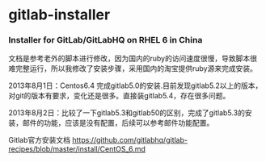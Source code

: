 gitlab-installer
================

### Installer for GitLab/GitLabHQ on RHEL 6 in China ###


文档是参考老外的脚本进行修改，因为国内的ruby的访问速度很慢，导致脚本很难完整运行，所以我修改了安装步骤，采用国内的淘宝提供ruby源来完成安装。

2013年8月1日：Centos6.4 完成gitlab5.0的安装.目前发现gitlab5.2以上的版本，对git的版本有要求，变化还是很多。直接装gitlab5.4，存在很多问题。

2013年8月2日：比较了一下gitlab5.3和gitlab50的区别，完成了gitlab5.3的安装，邮件的功能，应该是没有配置，后续可以参考邮件功能配置。

Gitlab官方安装文档 https://github.com/gitlabhq/gitlab-recipes/blob/master/install/CentOS_6.md
